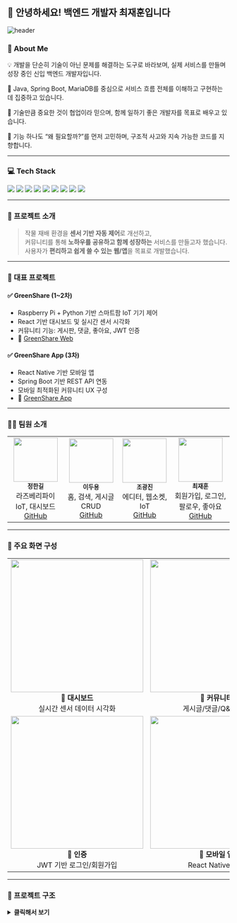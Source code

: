 ## 👋 안녕하세요! 백엔드 개발자 최재훈입니다

![header](https://capsule-render.vercel.app/api?type=wave&color=0:0C0C0C,100:1F1F1F&height=300&section=header&text=Welcome%20to%20CJH's%20GitHub&fontSize=60&fontColor=ffffff)

### 🚀 About Me
 💡 개발을 단순히 기술이 아닌 문제를 해결하는 도구로 바라보며,
실제 서비스를 만들며 성장 중인 신입 백엔드 개발자입니다.

🎯 Java, Spring Boot, MariaDB를 중심으로 서비스 흐름 전체를 이해하고 구현하는 데 집중하고 있습니다.

🤝 기술만큼 중요한 것이 협업이라 믿으며, 함께 일하기 좋은 개발자를 목표로 배우고 있습니다. 

🧠 기능 하나도 “왜 필요할까?”를 먼저 고민하며, 구조적 사고와 지속 가능한 코드를 지향합니다.

---

### 💻 Tech Stack

<p align="left">
  <img src="https://img.shields.io/badge/Java-007396?style=for-the-badge&logo=openjdk&logoColor=white"/>
  <img src="https://img.shields.io/badge/Spring%20Boot-6DB33F?style=for-the-badge&logo=springboot&logoColor=white"/>
  <img src="https://img.shields.io/badge/MariaDB-003545?style=for-the-badge&logo=mariadb&logoColor=white"/>
  <img src="https://img.shields.io/badge/JavaScript-F7DF1E?style=for-the-badge&logo=javascript&logoColor=black"/>
  <img src="https://img.shields.io/badge/HTML5-E34F26?style=for-the-badge&logo=html5&logoColor=white"/>
  <img src="https://img.shields.io/badge/CSS3-1572B6?style=for-the-badge&logo=css3&logoColor=white"/>
  <img src="https://img.shields.io/badge/React-20232A?style=for-the-badge&logo=react&logoColor=61DAFB"/>
  <img src="https://img.shields.io/badge/React%20Native-20232A?style=for-the-badge&logo=react&logoColor=61DAFB"/>
  <img src="https://img.shields.io/badge/GitHub-181717?style=for-the-badge&logo=github&logoColor=white"/>
</p>

---

### 📌 프로젝트 소개

> 작물 재배 환경을 **센서 기반 자동 제어**로 개선하고,  
> 커뮤니티를 통해 **노하우를 공유하고 함께 성장하는** 서비스를 만들고자 했습니다.  
> 사용자가 **편리하고 쉽게 쓸 수 있는 웹/앱**을 목표로 개발했습니다.

---

### 🌟 대표 프로젝트

#### ✅ GreenShare (1~2차)
- Raspberry Pi + Python 기반 스마트팜 IoT 기기 제어
- React 기반 대시보드 및 실시간 센서 시각화
- 커뮤니티 기능: 게시판, 댓글, 좋아요, JWT 인증
- 🔗 [GreenShare Web](https://github.com/cjh1939/greenShareFront.git)

#### ✅ GreenShare App (3차)
- React Native 기반 모바일 앱
- Spring Boot 기반 REST API 연동
- 모바일 최적화된 커뮤니티 UX 구성
- 🔗 [GreenShare App](https://github.com/cjh1939/greenShareApp.git)

---

### 👨‍💻 팀원 소개

<table>
  <tr>
    <td align="center">
      <img src="https://avatars.githubusercontent.com/u/23456789?v=4" width="100px;" /><br />
      <sub><b>정한길</b></sub><br />라즈베리파이 IoT, 대시보드<br />
      <a href="https://github.com/hankiljung">GitHub</a>
    </td>
    <td align="center">
      <img src="https://avatars.githubusercontent.com/u/23456789?v=4" width="100px;" /><br />
      <sub><b>이두용</b></sub><br />홈, 검색, 게시글 CRUD<br />
      <a href="https://github.com/alee5899">GitHub</a>
    </td>
    <td align="center">
      <img src="https://avatars.githubusercontent.com/u/45678901?v=4" width="100px;" /><br />
      <sub><b>조광진</b></sub><br />에디터, 웹소켓, IoT<br />
      <a href="https://github.com/PangJin97">GitHub</a>
    </td>
    <td align="center">
      <img src="https://avatars.githubusercontent.com/u/45678901?v=4" width="100px;" /><br />
      <sub><b>최재훈</b></sub><br />회원가입, 로그인, 팔로우, 좋아요<br />
      <a href="https://github.com/cjh1939/">GitHub</a>
    </td>
  </tr>
</table>

---

### 📸 주요 화면 구성

<table>
  <tr>
    <td align="center">
      <img src="https://github.com/user-attachments/assets/40bbe33c-49f5-42b0-9163-c29a265082f0" width="300"/><br />
      <b>🌱 대시보드</b><br />실시간 센서 데이터 시각화
    </td>
    <td align="center">
      <img src="https://github.com/user-attachments/assets/cbbc9465-df80-4655-ad8a-a113732b379a" width="300"/><br />
      <b>📰 커뮤니티</b><br />게시글/댓글/Q&A 기능
    </td>
  </tr>
  <tr>
    <td align="center">
      <img src="https://github.com/user-attachments/assets/33666b88-1c2f-4d9f-b486-4be30b27ca37" width="300"/><br />
      <b>🔐 인증</b><br />JWT 기반 로그인/회원가입
    </td>
    <td align="center">
      <img src="https://github.com/user-attachments/assets/aa85a904-e7c0-4626-a672-034d3069fce2" width="300"/><br />
      <b>📲 모바일 앱</b><br />React Native 기반
    </td>
  </tr>
</table>

---

### 📁 프로젝트 구조

<details>
<summary><b>클릭해서 보기</b></summary>

```plaintext
📦 GREENSHAREFRONT
├── 📁 src
│   ├── 📁 apis                 # API 통신 모듈
│   ├── 📁 assets               # 이미지, 폰트 등 정적 파일
│   ├── 📁 components           # 공통 컴포넌트
│   ├── 📁 consts               # 센서 유형, 색상 등 상수
│   ├── 📁 redux                # 상태 관리 모듈
│   ├── 📁 utils                # 유틸 함수
│   ├── App.jsx                # 루트 컴포넌트
│   ├── main.jsx               # 진입점
├── vite.config.js             # 빌드 설정
├── package.json               # 의존성 정의
└── README.md                  # 문서
